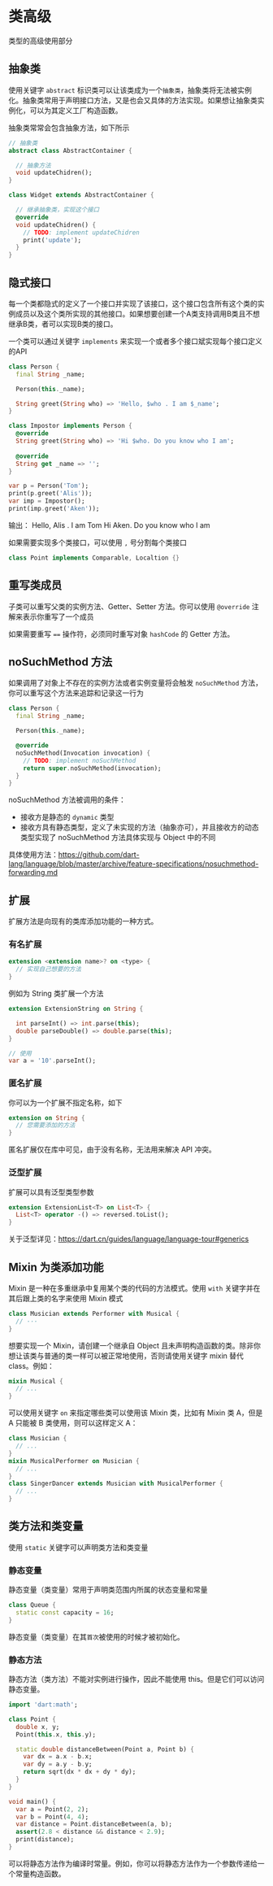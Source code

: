 # 类高级

类型的高级使用部分

## 抽象类

使用关键字 `abstract` 标识类可以让该类成为一个`抽象类`，抽象类将无法被实例化。抽象类常用于声明接口方法，又是也会又具体的方法实现。如果想让抽象类实例化，可以为其定义工厂构造函数。

抽象类常常会包含抽象方法，如下所示

```dart
// 抽象类
abstract class AbstractContainer {

  // 抽象方法
  void updateChidren();
}

class Widget extends AbstractContainer {

  // 继承抽象类，实现这个接口
  @override
  void updateChidren() {
    // TODO: implement updateChidren
    print('update');
  }
}
```

## 隐式接口

每一个类都隐式的定义了一个接口并实现了该接口，这个接口包含所有这个类的实例成员以及这个类所实现的其他接口。如果想要创建一个A类支持调用B类且不想继承B类，者可以实现B类的接口。

一个类可以通过关键字 `implements` 来实现一个或者多个接口斌实现每个接口定义的API

```dart
class Person {
  final String _name;

  Person(this._name);

  String greet(String who) => 'Hello, $who . I am $_name';
}

class Impostor implements Person {
  @override
  String greet(String who) => 'Hi $who. Do you know who I am';
  
  @override
  String get _name => '';
}

var p = Person('Tom');
print(p.greet('Alis'));
var imp = Impostor();
print(imp.greet('Aken'));
```

输出：
Hello, Alis . I am Tom
Hi Aken. Do you know who I am

如果需要实现多个类接口，可以使用 `,` 号分割每个类接口

```dart
class Point implements Comparable, Localtion {}
```

## 重写类成员

子类可以重写父类的实例方法、Getter、Setter 方法。你可以使用 `@override` 注解来表示你重写了一个成员

如果需要重写 `==` 操作符，必须同时重写对象 `hashCode` 的 Getter 方法。

## noSuchMethod 方法

如果调用了对象上不存在的实例方法或者实例变量将会触发 `noSuchMethod` 方法，你可以重写这个方法来追踪和记录这一行为

```dart
class Person {
  final String _name;

  Person(this._name);

  @override
  noSuchMethod(Invocation invocation) {
    // TODO: implement noSuchMethod
    return super.noSuchMethod(invocation);
  }
}
```

noSuchMethod 方法被调用的条件：

- 接收方是静态的 `dynamic` 类型
- 接收方具有静态类型，定义了未实现的方法（抽象亦可），并且接收方的动态类型实现了 noSuchMethod 方法具体实现与 Object 中的不同

具体使用方法：<https://github.com/dart-lang/language/blob/master/archive/feature-specifications/nosuchmethod-forwarding.md>

## 扩展

扩展方法是向现有的类库添加功能的一种方式。

### 有名扩展

```dart
extension <extension name>? on <type> {
  // 实现自己想要的方法
}
```

例如为 String 类扩展一个方法

```dart
extension ExtensionString on String {

  int parseInt() => int.parse(this);
  double parseDouble() => double.parse(this);
}

// 使用
var a = '10'.parseInt();
```

### 匿名扩展

你可以为一个扩展不指定名称，如下

```dart
extension on String {
  // 您需要添加的方法
}
```

匿名扩展仅在库中可见，由于没有名称，无法用来解决 API 冲突。

### 泛型扩展

扩展可以具有泛型类型参数

```dart
extension ExtensionList<T> on List<T> {
  List<T> operator -() => reversed.toList();
}
```

关于泛型详见：<https://dart.cn/guides/language/language-tour#generics>

## Mixin 为类添加功能

Mixin 是一种在多重继承中复用某个类的代码的方法模式。使用 `with` 关键字并在其后跟上类的名字来使用 Mixin 模式

```dart
class Musician extends Performer with Musical {
  // ···
}
```

想要实现一个 Mixin，请创建一个继承自 Object 且未声明构造函数的类。除非你想让该类与普通的类一样可以被正常地使用，否则请使用关键字 mixin 替代 class。例如：

```dart
mixin Musical {
  // ...
}
```

可以使用关键字 `on` 来指定哪些类可以使用该 Mixin 类，比如有 Mixin 类 A，但是 A 只能被 B 类使用，则可以这样定义 A：

```dart
class Musician {
  // ...
}
mixin MusicalPerformer on Musician {
  // ...
}
class SingerDancer extends Musician with MusicalPerformer {
  // ...
}
```

## 类方法和类变量

使用 `static` 关键字可以声明类方法和类变量

### 静态变量

静态变量（类变量）常用于声明类范围内所属的状态变量和常量

```dart
class Queue {
  static const capacity = 16;
}
```

静态变量（类变量）在其`首次`被使用的时候才被初始化。

### 静态方法

静态方法（类方法）不能对实例进行操作，因此不能使用 this。但是它们可以访问静态变量。

```dart
import 'dart:math';

class Point {
  double x, y;
  Point(this.x, this.y);

  static double distanceBetween(Point a, Point b) {
    var dx = a.x - b.x;
    var dy = a.y - b.y;
    return sqrt(dx * dx + dy * dy);
  }
}

void main() {
  var a = Point(2, 2);
  var b = Point(4, 4);
  var distance = Point.distanceBetween(a, b);
  assert(2.8 < distance && distance < 2.9);
  print(distance);
}
```

可以将静态方法作为编译时常量。例如，你可以将静态方法作为一个参数传递给一个常量构造函数。

